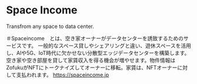 # Space Income
Transfrom any space to data center.

＃Spaceincome　とは、空き家オーナーがデータセンターを誘致するためのサービスです。
一般的なスペース貸しやシェアリングと違い、遊休スペースを活用し、AIや5G、IoT時代に欠かせない分散型エッジデータセンターを構築します。
空き家や空き部屋を貸して家賃収入を得る機会が増やせます。物件情報はZofukuがNFTにトークナイズしてオーナーに移転。家賃は、NFTオーナーに対して支払われます。
https://spaceincome.jp
